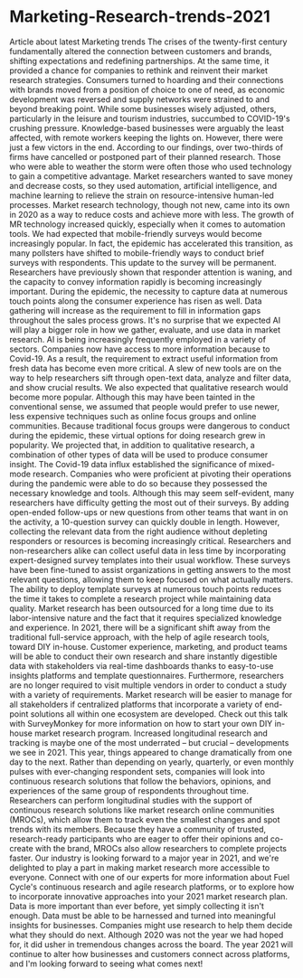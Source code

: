 # Marketing-Research-trends-2021
Article about latest Marketing trends
The crises of the twenty-first century fundamentally altered the connection between customers and brands, shifting expectations and redefining partnerships. At the same time, it provided a chance for companies to rethink and reinvent their market research strategies. Consumers turned to hoarding and their connections with brands moved from a position of choice to one of need, as economic development was reversed and supply networks were strained to and beyond breaking point. While some businesses wisely adjusted, others, particularly in the leisure and tourism industries, succumbed to COVID-19's crushing pressure. Knowledge-based businesses were arguably the least affected, with remote workers keeping the lights on. However, there were just a few victors in the end. According to our findings, over two-thirds of firms have cancelled or postponed part of their planned research. Those who were able to weather the storm were often those who used technology to gain a competitive advantage. Market researchers wanted to save money and decrease costs, so they used automation, artificial intelligence, and machine learning to relieve the strain on resource-intensive human-led processes. Market research technology, though not new, came into its own in 2020 as a way to reduce costs and achieve more with less. The growth of MR technology increased quickly, especially when it comes to automation tools.
We had expected that mobile-friendly surveys would become increasingly popular. In fact, the epidemic has accelerated this transition, as many pollsters have shifted to mobile-friendly ways to conduct brief surveys with respondents. This update to the survey will be permanent. Researchers have previously shown that responder attention is waning, and the capacity to convey information rapidly is becoming increasingly important. During the epidemic, the necessity to capture data at numerous touch points along the consumer experience has risen as well. Data gathering will increase as the requirement to fill in information gaps throughout the sales process grows. It's no surprise that we expected AI will play a bigger role in how we gather, evaluate, and use data in market research. AI is being increasingly frequently employed in a variety of sectors. Companies now have access to more information because to Covid-19. As a result, the requirement to extract useful information from fresh data has become even more critical. A slew of new tools are on the way to help researchers sift through open-text data, analyze and filter data, and show crucial results. We also expected that qualitative research would become more popular. Although this may have been tainted in the conventional sense, we assumed that people would prefer to use newer, less expensive techniques such as online focus groups and online communities. Because traditional focus groups were dangerous to conduct during the epidemic, these virtual options for doing research grew in popularity. We projected that, in addition to qualitative research, a combination of other types of data will be used to produce consumer insight. The Covid-19 data influx established the significance of mixed-mode research. Companies who were proficient at pivoting their operations during the pandemic were able to do so because they possessed the necessary knowledge and tools. Although this may seem self-evident, many researchers have difficulty getting the most out of their surveys. By adding open-ended follow-ups or new questions from other teams that want in on the activity, a 10-question survey can quickly double in length. However, collecting the relevant data from the right audience without depleting responders or resources is becoming increasingly critical. Researchers and non-researchers alike can collect useful data in less time by incorporating expert-designed survey templates into their usual workflow. These surveys have been fine-tuned to assist organizations in getting answers to the most relevant questions, allowing them to keep focused on what actually matters. The ability to deploy template surveys at numerous touch points reduces the time it takes to complete a research project while maintaining data quality. Market research has been outsourced for a long time due to its labor-intensive nature and the fact that it requires specialized knowledge and experience. In 2021, there will be a significant shift away from the traditional full-service approach, with the help of agile research tools, toward DIY in-house. Customer experience, marketing, and product teams will be able to conduct their own research and share instantly digestible data with stakeholders via real-time dashboards thanks to easy-to-use insights platforms and template questionnaires. Furthermore, researchers are no longer required to visit multiple vendors in order to conduct a study with a variety of requirements. Market research will be easier to manage for all stakeholders if centralized platforms that incorporate a variety of end-point solutions all within one ecosystem are developed. Check out this talk with SurveyMonkey for more information on how to start your own DIY in-house market research program. Increased longitudinal research and tracking is maybe one of the most underrated – but crucial – developments we see in 2021. This year, things appeared to change dramatically from one day to the next. Rather than depending on yearly, quarterly, or even monthly pulses with ever-changing respondent sets, companies will look into continuous research solutions that follow the behaviors, opinions, and experiences of the same group of respondents throughout time. Researchers can perform longitudinal studies with the support of continuous research solutions like market research online communities (MROCs), which allow them to track even the smallest changes and spot trends with its members. Because they have a community of trusted, research-ready participants who are eager to offer their opinions and co-create with the brand, MROCs also allow researchers to complete projects faster.
Our industry is looking forward to a major year in 2021, and we're delighted to play a part in making market research more accessible to everyone. Connect with one of our experts for more information about Fuel Cycle's continuous research and agile research platforms, or to explore how to incorporate innovative approaches into your 2021 market research plan. Data is more important than ever before, yet simply collecting it isn't enough. Data must be able to be harnessed and turned into meaningful insights for businesses. Companies might use research to help them decide what they should do next. Although 2020 was not the year we had hoped for, it did usher in tremendous changes across the board. The year 2021 will continue to alter how businesses and customers connect across platforms, and I'm looking forward to seeing what comes next! 
